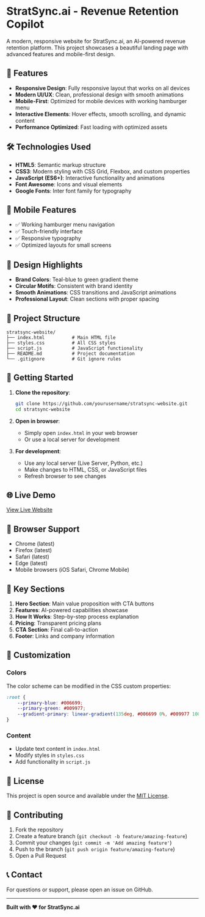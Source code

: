 # StratSync.ai - Revenue Retention Copilot

A modern, responsive website for StratSync.ai, an AI-powered revenue retention platform. This project showcases a beautiful landing page with advanced features and mobile-first design.

## 🚀 Features

- **Responsive Design**: Fully responsive layout that works on all devices
- **Modern UI/UX**: Clean, professional design with smooth animations
- **Mobile-First**: Optimized for mobile devices with working hamburger menu
- **Interactive Elements**: Hover effects, smooth scrolling, and dynamic content
- **Performance Optimized**: Fast loading with optimized assets

## 🛠️ Technologies Used

- **HTML5**: Semantic markup structure
- **CSS3**: Modern styling with CSS Grid, Flexbox, and custom properties
- **JavaScript (ES6+)**: Interactive functionality and animations
- **Font Awesome**: Icons and visual elements
- **Google Fonts**: Inter font family for typography

## 📱 Mobile Features

- ✅ Working hamburger menu navigation
- ✅ Touch-friendly interface
- ✅ Responsive typography
- ✅ Optimized layouts for small screens

## 🎨 Design Highlights

- **Brand Colors**: Teal-blue to green gradient theme
- **Circular Motifs**: Consistent with brand identity
- **Smooth Animations**: CSS transitions and JavaScript animations
- **Professional Layout**: Clean sections with proper spacing

## 📁 Project Structure

```
stratsync-website/
├── index.html          # Main HTML file
├── styles.css          # All CSS styles
├── script.js           # JavaScript functionality
├── README.md           # Project documentation
└── .gitignore          # Git ignore rules
```

## 🚀 Getting Started

1. **Clone the repository**:
   ```bash
   git clone https://github.com/yourusername/stratsync-website.git
   cd stratsync-website
   ```

2. **Open in browser**:
   - Simply open `index.html` in your web browser
   - Or use a local server for development

3. **For development**:
   - Use any local server (Live Server, Python, etc.)
   - Make changes to HTML, CSS, or JavaScript files
   - Refresh browser to see changes

## 🌐 Live Demo

[View Live Website](https://yourusername.github.io/stratsync-website/)

## 📱 Browser Support

- Chrome (latest)
- Firefox (latest)
- Safari (latest)
- Edge (latest)
- Mobile browsers (iOS Safari, Chrome Mobile)

## 🎯 Key Sections

1. **Hero Section**: Main value proposition with CTA buttons
2. **Features**: AI-powered capabilities showcase
3. **How It Works**: Step-by-step process explanation
4. **Pricing**: Transparent pricing plans
5. **CTA Section**: Final call-to-action
6. **Footer**: Links and company information

## 🔧 Customization

### Colors
The color scheme can be modified in the CSS custom properties:
```css
:root {
    --primary-blue: #006699;
    --primary-green: #009977;
    --gradient-primary: linear-gradient(135deg, #006699 0%, #009977 100%);
}
```

### Content
- Update text content in `index.html`
- Modify styles in `styles.css`
- Add functionality in `script.js`

## 📄 License

This project is open source and available under the [MIT License](LICENSE).

## 🤝 Contributing

1. Fork the repository
2. Create a feature branch (`git checkout -b feature/amazing-feature`)
3. Commit your changes (`git commit -m 'Add amazing feature'`)
4. Push to the branch (`git push origin feature/amazing-feature`)
5. Open a Pull Request

## 📞 Contact

For questions or support, please open an issue on GitHub.

---

**Built with ❤️ for StratSync.ai** 